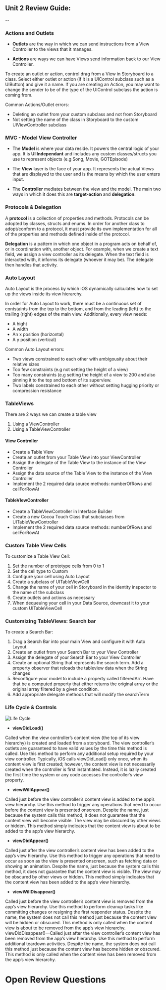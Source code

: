 ## Unit 2 Review Guide: 
--

### Actions and Outlets

- **Outlets** are the way in which we can send instructions from a View Controller to the views that it manages.

- **Actions** are ways we can have Views send information back to our View Controller.

To create an outlet or action, control drag from a View in Storyboard to a class.  Select either outlet or action (if it is a UIControl subclass such as a UIButton) and give it a name.  If you are creating an Action, you may want to change the sender to be of the type of the UIControl subclass the action is coming from.


Common Actions/Outlet errors:

- Deleting an outlet from your custom subclass and not from Storyboard
- Not setting the name of the class in Storyboard to the custom UIViewController subclass


### MVC - Model View Controller

- The **Model** is where your data reside.  It powers the central logic of your app.  It is **UI Independant** and includes any custom classes/structs you use to represent objects (e.g Song, Movie, GOTEpisode)

- The **View** layer is the face of your app.  It represents the actual Views that are displayed to the user and is the means by which the user enters input.

- The **Controller** mediates between the view and the model.  The main two ways in which it does this are **target-action** and **delegation**.

### Protocols & Delegation

A **protocol** is a collection of properties and methods. Protocols can be adopted by classes, structs and enums. In order for another class to adopt/conform to a protocol, it must provide its own implementation for all of the properties and methods defined inside of the protocol.

**Delegation** is a pattern in which one object in a program acts on behalf of, or in coordination with, another object.  For example, when we create a text field, we assign a view controller as its delegate.  When the text field is interacted with, it informs its delegate (whoever it may be).  The delegate then handles that activity.


### Auto Layout 

Auto Layout is the process by which iOS dynamically calculates how to 
set up the views inside its view hierarchy.

In order for Auto Layout to work, there must be a continuous set of contstaints from the top to the bottom, and from the leading (left) to the trailing (right) edges of the main view.  Additionally, every view needs:

- A hight
- A width
- An x position (horizontal)
- A y position (vertical)

Common Auto Layout errors:

- Two views constrained to each other with ambigousity about their relative sizes
- Too few constraints (e.g not setting the height of a view)
- Too many constraints (e.g setting the height of a view to 200 and also pinning it to the top and bottom of its superview.
- Two labels constrained to each other without setting hugging priority or compression resistance

### TableViews

There are 2 ways we can create a table view

1. Using a ViewController
2. Using a TableViewController

#### View Controller

- Create a Table View
- Create an outlet from your Table View into your ViewController
- Assign the delegate of the Table View to the instance of the View Controller
- Assign the data source of the Table View to the instance of the View Controller
- Implement the 2 required data source methods: numberOfRows and cellForRowAt

#### TableVIewController

- Create a TableViewController in Interface Builder
- Create a new Cocoa Touch Class that subclasses from UITableViewController
- Implement the 2 required data source methods: numberOfRows and cellForRowAt



### Custom Table View Cells

To customize a Table View Cell:

1. Set the number of prototype cells from 0 to 1
2. Set the cell type to Custom
3. Configure your cell using Auto Layout
4. Create a subclass of UITableViewCell
5. Change the name of your cell in Storyboard in the identity inspector to the name of the subclass
6. Create outlets and actions as necessary
7. When dequeuing your cell in your Data Source, downcast it to your custom UITableViewCell

### Customizing TableViews: Search bar

To create a Search Bar:

1. Drag a Search Bar into your main View and configure it with Auto Layout.
2. Create an outlet from your Search Bar to your View Controller
3. Assign the delegate of your Search Bar to your View Controller
4. Create an optional String that represents the search term.  Add a property observer that reloads the tableview data when the String changes
5. Reconfigure your model to include a property called filteredArr.  Have that be a computed property that either returns the original array or the original array filtered by a given condition.
6. Add appropriate delegate methods that will modify the searchTerm

### Life Cycle & Controls 

![Life Cycle](https://camo.githubusercontent.com/99eb0236dc45072b16e5abb76b822b7d7b3962e1/68747470733a2f2f646576656c6f7065722e6170706c652e636f6d2f6c6962726172792f636f6e74656e742f7265666572656e63656c6962726172792f47657474696e67537461727465642f446576656c6f70694f534170707353776966742f4172742f575756435f76636c6966655f32782e706e67)

- **viewDidLoad()**

Called when the view controller’s content view (the top of its view hierarchy) is created and loaded from a storyboard. The view controller’s outlets are guaranteed to have valid values by the time this method is called. Use this method to perform any additional setup required by your view controller. Typically, iOS calls viewDidLoad() only once, when its content view is first created; however, the content view is not necessarily created when the controller is first instantiated. Instead, it is lazily created the first time the system or any code accesses the controller’s view property.

- **viewWillAppear()**

Called just before the view controller’s content view is added to the app’s view hierarchy. Use this method to trigger any operations that need to occur before the content view is presented onscreen. Despite the name, just because the system calls this method, it does not guarantee that the content view will become visible. The view may be obscured by other views or hidden. This method simply indicates that the content view is about to be added to the app’s view hierarchy.

- **viewDidAppear()**

Called just after the view controller’s content view has been added to the app’s view hierarchy. Use this method to trigger any operations that need to occur as soon as the view is presented onscreen, such as fetching data or showing an animation. Despite the name, just because the system calls this method, it does not guarantee that the content view is visible. The view may be obscured by other views or hidden. This method simply indicates that the content view has been added to the app’s view hierarchy.

- **viewWillDisappear()**

Called just before the view controller’s content view is removed from the app’s view hierarchy. Use this method to perform cleanup tasks like committing changes or resigning the first responder status. Despite the name, the system does not call this method just because the content view will be hidden or obscured. This method is only called when the content view is about to be removed from the app’s view hierarchy. viewDidDisappear()—Called just after the view controller’s content view has been removed from the app’s view hierarchy. Use this method to perform additional teardown activities. Despite the name, the system does not call this method just because the content view has become hidden or obscured. This method is only called when the content view has been removed from the app’s view hierarchy.


# Open Review Questions
